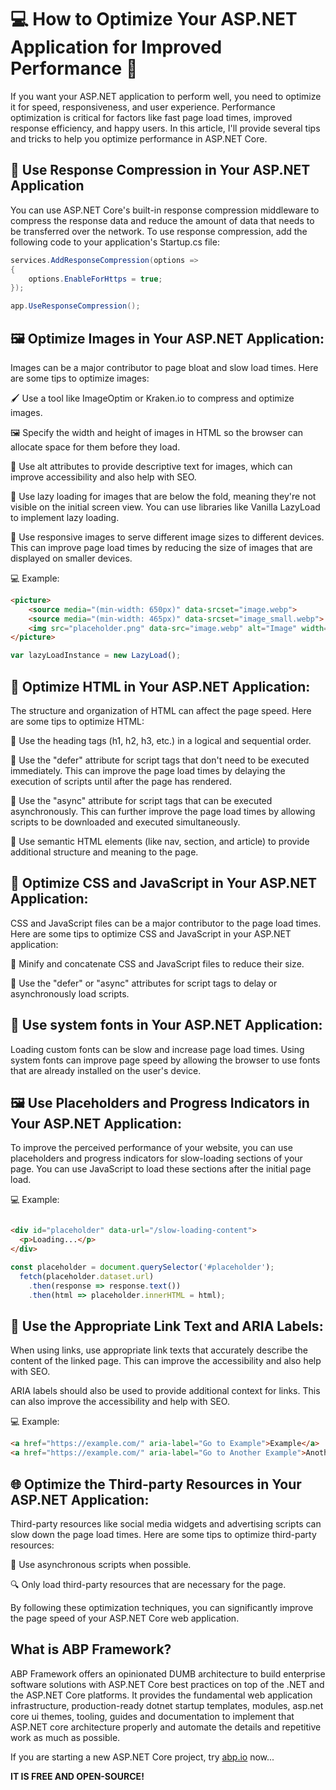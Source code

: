 # 💻 How to Optimize Your ASP.NET Application for Improved Performance 🚀

If you want your ASP.NET application to perform well, you need to optimize it for speed, responsiveness, and user experience. Performance optimization is critical for factors like fast page load times, improved response efficiency, and happy users. In this article, I'll provide several tips and tricks to help you optimize performance in ASP.NET Core.

## 🚀 Use Response Compression in Your ASP.NET Application
You can use ASP.NET Core's built-in response compression middleware to compress the response data and reduce the amount of data that needs to be transferred over the network. To use response compression, add the following code to your application's Startup.cs file:
    
```csharp
services.AddResponseCompression(options =>
{
    options.EnableForHttps = true;
});

app.UseResponseCompression();
```

## 🖼️ Optimize Images in Your ASP.NET Application:

Images can be a major contributor to page bloat and slow load times. Here are some tips to optimize images:

🖌️ Use a tool like ImageOptim or Kraken.io to compress and optimize images.

🖼️ Specify the width and height of images in HTML so the browser can allocate space for them before they load.

📝 Use alt attributes to provide descriptive text for images, which can improve accessibility and also help with SEO.

📜 Use lazy loading for images that are below the fold, meaning they're not visible on the initial screen view. You can use libraries like Vanilla LazyLoad to implement lazy loading.

📱 Use responsive images to serve different image sizes to different devices. This can improve page load times by reducing the size of images that are displayed on smaller devices.

💻 Example:

```html
<picture>
    <source media="(min-width: 650px)" data-srcset="image.webp">
    <source media="(min-width: 465px)" data-srcset="image_small.webp">
    <img src="placeholder.png" data-src="image.webp" alt="Image" width="100" height="100" class="lazy" />
</picture>
```

```javascript
var lazyLoadInstance = new LazyLoad();
```

## 🧱 Optimize HTML in Your ASP.NET Application:

The structure and organization of HTML can affect the page speed. Here are some tips to optimize HTML:

📝 Use the heading tags (h1, h2, h3, etc.) in a logical and sequential order.

🔩 Use the "defer" attribute for script tags that don't need to be executed immediately. This can improve the page load times by delaying the execution of scripts until after the page has rendered.

🔩 Use the "async" attribute for script tags that can be executed asynchronously. This can further improve the page load times by allowing scripts to be downloaded and executed simultaneously.

🧱 Use semantic HTML elements (like nav, section, and article) to provide additional structure and meaning to the page.

## 🎨 Optimize CSS and JavaScript in Your ASP.NET Application:

CSS and JavaScript files can be a major contributor to the page load times. Here are some tips to optimize CSS and JavaScript in your ASP.NET application:

🔨 Minify and concatenate CSS and JavaScript files to reduce their size.

🔩 Use the "defer" or "async" attributes for script tags to delay or asynchronously load scripts.

## 🔡 Use system fonts in Your ASP.NET Application:

Loading custom fonts can be slow and increase page load times. Using system fonts can improve page speed by allowing the browser to use fonts that are already installed on the user's device.

## 🖼️ Use Placeholders and Progress Indicators in Your ASP.NET Application:

To improve the perceived performance of your website, you can use placeholders and progress indicators for slow-loading sections of your page. You can use JavaScript to load these sections after the initial page load.

💻 Example:

```html

<div id="placeholder" data-url="/slow-loading-content">
  <p>Loading...</p>
</div>
```

```javascript
const placeholder = document.querySelector('#placeholder');
  fetch(placeholder.dataset.url)
    .then(response => response.text())
    .then(html => placeholder.innerHTML = html);
```

## 🔗 Use the Appropriate Link Text and ARIA Labels:

When using links, use appropriate link texts that accurately describe the content of the linked page. This can improve the accessibility and also help with SEO.

ARIA labels should also be used to provide additional context for links. This can also improve the accessibility and help with SEO.

💻 Example:

```html
<a href="https://example.com/" aria-label="Go to Example">Example</a>
<a href="https://example.com/" aria-label="Go to Another Example">Another Example</a>
```

## 🌐 Optimize the Third-party Resources in Your ASP.NET Application:

Third-party resources like social media widgets and advertising scripts can slow down the page load times. Here are some tips to optimize third-party resources:

🔩 Use asynchronous scripts when possible.

🔍 Only load third-party resources that are necessary for the page.

By following these optimization techniques, you can significantly improve the page speed of your ASP.NET Core web application.

## What is ABP Framework?

ABP Framework offers an opinionated DUMB architecture to build enterprise software solutions with ASP.NET Core best practices on top of the .NET and the ASP.NET Core platforms. It provides the fundamental web application infrastructure, production-ready dotnet startup templates, modules, asp.net core ui themes, tooling, guides and documentation to implement that ASP.NET core architecture properly and automate the details and repetitive work as much as possible.

If you are starting a new ASP.NET Core project, try [abp.io](https://abp.io/) now...

**IT IS FREE AND OPEN-SOURCE!**